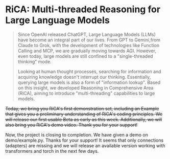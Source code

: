 # RiCA: Multi-threaded Reasoning for Large Language Models

> Since OpenAI released ChatGPT, Large Language Models (LLMs) have become an integral part of our lives. From GPT to
> Gemini,from Claude to Grok, with the development of technologies like Function Calling and MCP, we are gradually
> moving towards AGI. However, even today, large models are still confined to a "single-threaded thinking" mode.
>
> Looking at human thought processes, searching for information and acquiring knowledge doesn't interrupt our thinking.
> Essentially, querying large models is also a form of "information lookup". Based on this insight, we developed
> Reasoning in Comprehensive Area (RiCA), aiming to introduce "multi-threading" capabilities to large models.

~~Today, we bring you RiCA's first demonstration set, including an Example that gives you a preliminary understanding of
RiCA's coding principles. We will release our first usable Beta as early as this week. Additionally, we will also bring
you RiCA's demo video. Thank you for your support!~~

Now, the project is closing to completion. We have given a demo on demo/example.py. Thanks for your support! It seems
that only connections (adapters) are missing and we will release an available version working with transformers and
torch in the next few days.
